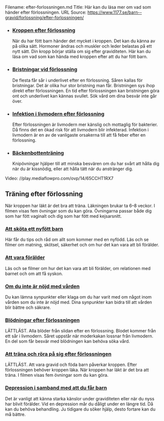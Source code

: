 Filename: efter-forlossningen.md
Title: Här kan du läsa mer om vad som händer efter förlossningen.
URL Source: https://www.1177.se/barn--gravid/forlossning/efter-forlossningen/

*   ### [Kroppen efter förlossning](https://www.1177.se/barn--gravid/forlossning/efter-forlossningen/symtomguide---kroppen-efter-forlossning/)
    
    När du har fött barn händer det mycket i kroppen. Det kan du känna av på olika sätt. Hormoner ändras och muskler och leder belastas på ett nytt sätt. Din kropp börjar ställa om sig efter graviditeten. Här kan du läsa om vad som kan hända med kroppen efter att du har fött barn.
    

*   ### [Bristningar vid förlossning](https://www.1177.se/barn--gravid/forlossning/efter-forlossningen/bristningar-under-forlossning/)
    
    De flesta får sår i underlivet efter en förlossning. Såren kallas för bristningar. Det är olika hur stor bristning man får. Bristningen sys ihop direkt efter förlossningen. En tid efter förlossningen kan bristningen göra ont och underlivet kan kännas svullet. Sök vård om dina besvär inte går över.
    
*   ### [Infektion i livmodern efter förlossning](https://www.1177.se/barn--gravid/forlossning/efter-forlossningen/infektion-i-livmodern-efter-forlossning/)
    
    Efter förlossningen är livmodern mer känslig och mottaglig för bakterier. Då finns det en ökad risk för att livmodern blir infekterad. Infektion i livmodern är en av de vanligaste orsakerna till att få feber efter en förlossning.
    
*   ### [Bäckenbottenträning](https://www.1177.se/barn--gravid/forlossning/efter-forlossningen/backenbottentraning/)
    
    Knipövningar hjälper till att minska besvären om du har svårt att hålla dig när du är kissnödig, eller att hålla tätt när du anstränger dig.
    

Video: //play.mediaflowpro.com/ovp/14/65CCHT1RX7

Träning efter förlossning
-------------------------

När kroppen har läkt är det bra att träna. Läkningen brukar ta 6–8 veckor. I filmen visas fem övningar som du kan göra. Övningarna passar både dig som har fött vaginalt och dig som har fött med kejsarsnitt.

### [Att sköta ett nyfött barn](https://www.1177.se/barn--gravid/att-skota-ett-nyfott-barn/)

Här får du tips och råd om allt som kommer med en nyfödd. Läs och se filmer om matning, skötsel, säkerhet och om hur det kan vara att bli förälder.

### [Att vara förälder](https://www.1177.se/barn--gravid/att-vara-foralder/)

Läs och se filmer om hur det kan vara att bli förälder, om relationen med barnet och om att få syskon.

### [Om du inte är nöjd med vården](https://www.1177.se/sa-fungerar-varden/om-du-inte-ar-nojd/om-du-inte-ar-nojd-med-varden/)

Du kan lämna synpunkter eller klaga om du har varit med om något inom vården som du inte är nöjd med. Dina synpunkter kan bidra till att vården blir bättre och säkrare.

### [Blödningar efter förlossningen](https://www.1177.se/sv-se-x-ll/other-languages/other-languages/forlossning/blodningar-efter-forlossningen/)

LÄTTLÄST. Alla blöder från slidan efter en förlossning. Blodet kommer från ett sår i livmodern. Såret uppstår när moderkakan lossnar från livmodern. En del som får besvär med blödningen kan behöva söka vård.

### [Att träna och röra på sig efter förlossningen](https://www.1177.se/sv-se-x-ll/other-languages/other-languages/forlossning/att-trana-och-rora-pa-sig-efter-forlossningen--andra-sprak/)

LÄTTLÄST. Att vara gravid och föda barn påverkar kroppen. Efter förlossningen behöver kroppen läka. När kroppen har läkt är det bra att träna. I filmen visas fem övningar som du kan göra.

### [Depression i samband med att du får barn](https://www.1177.se/sjukdomar--besvar/psykiska-sjukdomar-och-besvar/depression/depression-i-samband-med-att-du-far-barn/)

Det är vanligt att känna starka känslor under graviditeten eller när du nyss har blivit förälder. Vid en depression mår du dåligt under en längre tid. Då kan du behöva behandling. Ju tidigare du söker hjälp, desto fortare kan du må bättre.